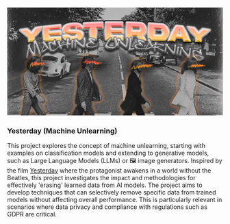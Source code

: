 ![Repository banner](media/yesterday_banner.jpg)
### Yesterday (Machine Unlearning)

This project explores the concept of machine unlearning, starting with examples on classification models and extending to generative models, such as Large Language Models (LLMs) or 🖼️ image generators. Inspired by the film [Yesterday](https://en.wikipedia.org/wiki/Yesterday_(2019_film)) where the protagonist awakens in a world without the Beatles, this project investigates the impact and methodologies for effectively 'erasing' learned data from AI models. The project aims to develop techniques that can selectively remove specific data from trained models without affecting overall performance. This is particularly relevant in scenarios where data privacy and compliance with regulations such as GDPR are critical.

